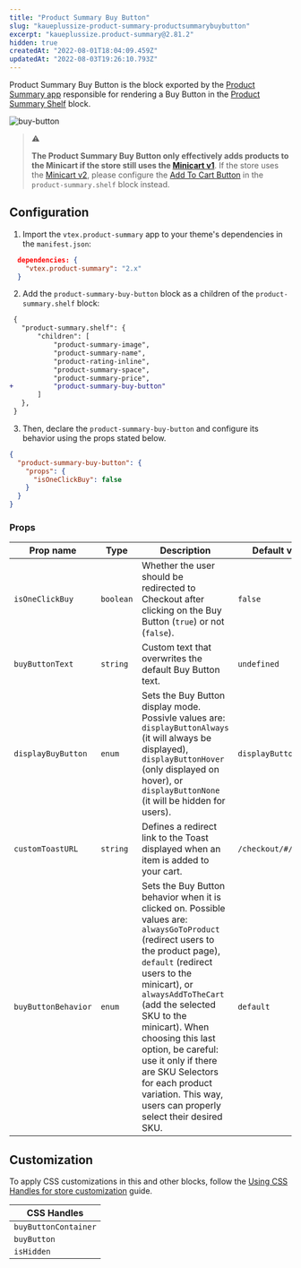 ```yaml
---
title: "Product Summary Buy Button"
slug: "kaueplussize-product-summary-productsummarybuybutton"
excerpt: "kaueplussize.product-summary@2.81.2"
hidden: true
createdAt: "2022-08-01T18:04:09.459Z"
updatedAt: "2022-08-03T19:26:10.793Z"
---
```

Product Summary Buy Button is the block exported by the [Product Summary app](https://developers.vtex.com/vtex-developer-docs/docs/vtex-product-summary) responsible for rendering a Buy Button in the [Product Summary Shelf](https://developers.vtex.com/vtex-developer-docs/docs/vtex-product-summary-productsummaryshelf) block.

![buy-button](https://user-images.githubusercontent.com/52087100/76864047-38006600-683f-11ea-8a4e-74dc91712984.png)

> ⚠️
>
> **The Product Summary Buy Button only effectively adds products to the Minicart if the store still uses the [Minicart v1](https://github.com/vtex-apps/minicart/blob/383d7bbd3295f06d1b5854a0add561a872e1515c/docs/README.md)**. If the store uses the [Minicart v2](https://vtex.io/docs/components/all/vtex.minicart/), please configure the [Add To Cart Button](https://developers.vtex.com/vtex-developer-docs/docs/vtex-add-to-cart-button/) in the `product-summary.shelf` block instead.

## Configuration

1. Import the `vtex.product-summary` app to your theme's dependencies in the `manifest.json`:

```json
  dependencies: {
    "vtex.product-summary": "2.x"
  }
```

2. Add the `product-summary-buy-button` block as a children of the `product-summary.shelf` block:

```diff
 {
   "product-summary.shelf": {
       "children": [
           "product-summary-image",
           "product-summary-name",
           "product-rating-inline",
           "product-summary-space",
           "product-summary-price",
+          "product-summary-buy-button"
       ]
   },
 }
```

3. Then, declare the `product-summary-buy-button` and configure its behavior using the props stated below.

```json
{
  "product-summary-buy-button": {
    "props": {
      "isOneClickBuy": false
    }
  }
}
```

### Props

| Prop name           | Type      | Description                                                                                 | Default value         |
| ------------------- | --------- | ------------------------------------------------------------------------------------------- | --------------------- |
| `isOneClickBuy`     | `boolean` | Whether the user should be redirected to Checkout after clicking on the Buy Button (`true`) or not (`false`). | `false` |
| `buyButtonText`     | `string`  | Custom text that overwrites the default Buy Button text.                                     | `undefined`           |
| `displayBuyButton`  | `enum`    | Sets the Buy Button display mode. Possivle values are: `displayButtonAlways` (it will always be displayed), `displayButtonHover` (only displayed on hover), or `displayButtonNone` (it will be hidden for users). | `displayButtonAlways` |
| `customToastURL`    | `string`  | Defines a redirect link to the Toast displayed when an item is added to your cart. | `/checkout/#/cart` |
| `buyButtonBehavior` | `enum`    | Sets the Buy Button behavior when it is clicked on. Possible values are: `alwaysGoToProduct` (redirect users to the product page), `default` (redirect users to the minicart), or `alwaysAddToTheCart` (add the selected SKU to the minicart). When choosing this last option, be careful: use it only if there are SKU Selectors for each product variation. This way, users can properly select their desired SKU. | `default` |

## Customization

To apply CSS customizations in this and other blocks, follow the [Using CSS Handles for store customization](https://developers.vtex.com/vtex-developer-docs/docs/vtex-io-documentation-using-css-handles-for-store-customization) guide.

| CSS Handles |
| --- |
| `buyButtonContainer` |
| `buyButton` |
| `isHidden` |